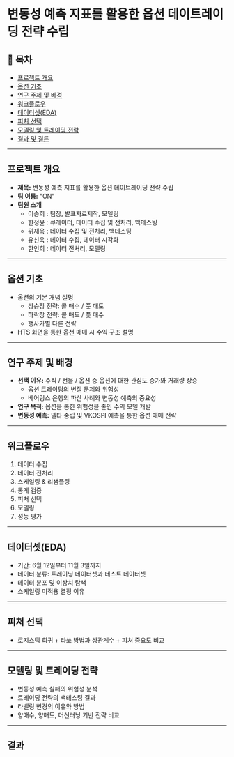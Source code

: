 # 변동성 예측 지표를 활용한 옵션 데이트레이딩 전략 수립

## 📑 목차
- [프로젝트 개요](#프로젝트-개요)
- [옵션 기초](#옵션-기초)
- [연구 주제 및 배경](#연구-주제-및-배경)
- [워크플로우](#워크플로우)
- [데이터셋(EDA)](#데이터셋eda)
- [피처 선택](#피처-선택)
- [모델링 및 트레이딩 전략](#모델링-및-트레이딩-전략)
- [결과 및 결론](#결과-및-결론)

---

## 프로젝트 개요
- **제목:** 변동성 예측 지표를 활용한 옵션 데이트레이딩 전략 수립
- **팀 이름:** "ON"
- **팀원 소개**
    * 이승희 : 팀장, 발표자료제작, 모델링
    * 한정윤 : 큐레이터, 데이터 수집 및 전처리, 백테스팅
    * 위재욱 : 데이터 수집 및 전처리, 백테스팅
    * 유신욱 : 데이터 수집, 데이터 시각화
    * 한인희 : 데이터 전처리, 모델링 

---

## 옵션 기초
- 옵션의 기본 개념 설명
  - 상승장 전략: 콜 매수 / 풋 매도
  - 하락장 전략: 콜 매도 / 풋 매수
  - 행사가별 다른 전략
- HTS 화면을 통한 옵션 매매 시 수익 구조 설명

---

## 연구 주제 및 배경
- **선택 이유:** 주식 / 선물 / 옵션 중 옵션에 대한 관심도 증가와 거래량 상승
  - 옵션 트레이딩의 변질 문제와 위험성
  - 베어링스 은행의 파산 사례와 변동성 예측의 중요성
- **연구 목적:** 옵션을 통한 위험성을 줄인 수익 모델 개발
- **변동성 예측:** 델타 중립 및 VKOSPI 예측을 통한 옵션 매매 전략

---

## 워크플로우
1. 데이터 수집
2. 데이터 전처리
3. 스케일링 & 리샘플링
4. 통계 검증
5. 피처 선택
6. 모델링
7. 성능 평가

---

## 데이터셋(EDA)
- 기간: 6월 12일부터 11월 3일까지
- 데이터 분류: 트레이닝 데이터셋과 테스트 데이터셋
- 데이터 분포 및 이상치 탐색
- 스케일링 미적용 결정 이유

---

## 피처 선택
- 로지스틱 회귀 + 라쏘 방법과 상관계수 + 피처 중요도 비교

---

## 모델링 및 트레이딩 전략
- 변동성 예측 실패의 위험성 분석
- 트레이딩 전략의 백테스팅 결과
- 라벨링 변경의 이유와 방법
- 양매수, 양매도, 머신러닝 기반 전략 비교

---

## 결과
